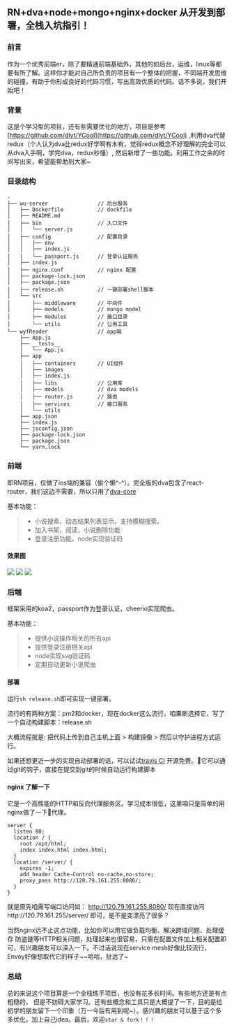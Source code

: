 ## RN+dva+node+mongo+nginx+docker 从开发到部署，全栈入坑指引！

### 前言

作为一个优秀前端er，除了要精通前端基础外，其他的如后台，运维，linux等都要有所了解。这样你才能对自己所负责的项目有一个整体的把握，不同端开发思维的碰撞，有助于你形成良好的代码习惯，写出高效优质的代码。话不多说，我们开始吧！

### 背景

这是个学习型的项目，还有些需要优化的地方，项目是参考 [https://github.com/dlyt/YCool](https://github.com/dlyt/YCool) ,利用dva代替redux（个人认为dva比redux好学啊有木有，觉得redux概念不好理解的完全可以从dva入手啊，学完dva，redux秒懂）, 然后新增了一些功能。利用工作之余的时间写出来，希望能帮助到大家~

### 目录结构
```
.
├── wu-server                // 后台服务
│   ├── Dockerfile           // dockfile
│   ├── README.md
│   ├── bin                  // 入口文件
│   │   └── server.js
│   ├── config               // 配置目录
│   │   ├── env
│   │   ├── index.js
│   │   └── passport.js      // 登录认证服务
│   ├── index.js
│   ├── nginx.conf           // nginx 配置
│   ├── package-lock.json
│   ├── package.json
│   ├── release.sh           // 一键部署shell脚本
│   └── src
│       ├── middleware       // 中间件
│       ├── models           // mongo model
│       ├── modules          // 接口目录
│       └── utils            // 公用工具
└── wyfReader                // app端    
    ├── App.js
    ├── __tests__
    │   └── App.js
    ├── app
    │   ├── containers       // UI组件
    │   ├── images
    │   ├── index.js
    │   ├── libs             // 公用库
    │   ├── models           // dva models
    │   ├── router.js        // 路由
    │   ├── services         // 接口服务
    │   └── utils
    ├── app.json
    ├── index.js
    ├── jsconfig.json
    ├── package-lock.json
    ├── package.json
    └── yarn.lock
```
### 前端 

即RN项目，仅做了ios端的兼容（偷个懒^-^）。完全版的dva包含了react-router，我们这边不需要，所以只用了[dva-core](https://github.com/dvajs/dva/tree/master/packages/dva-core)

基本功能：
>* 小说搜索，动态结果列表显示，支持模糊搜索。
>*  加入书架，阅读，小说删除功能
>* 登录注册功能，node实现验证码

#### 效果图
![](http://og1m0yoqf.bkt.clouddn.com/1.gif)
![](http://og1m0yoqf.bkt.clouddn.com/2.gif)
![](http://og1m0yoqf.bkt.clouddn.com/3.gif)

### 后端

框架采用的koa2，passport作为登录认证，cheerio实现爬虫。

基本功能：
>* 提供小说操作相关的所有api
>* 提供登录注册相关api
>* node实现svg验证码
>* 定期自动更新小说爬虫

#### 部署

运行`sh release.sh`即可实现一键部署。

流行的有两种方案：pm2和docker，现在docker这么流行，咱果断选择它，写了一个自动构建脚本：release.sh

大概流程就是: 把代码上传到自己主机上面 > 构建镜像 > 然后以守护进程方式运行。

如果还想更近一步的实现自动部署的话，可以试试[travis CI](https://www.travis-ci.org/) 开源免费。它可以通过git的钩子，直接在提交到git的时候自动运行构建脚本

#### nginx 了解一下


它是一个高性能的HTTP和反向代理服务区。学习成本很低，这里咱只是简单的用nginx做了一下代理。
```
server {
  listen 80;
  location / {
    root /opt/html;
    index index.html index.html;
  }
  location /server/ {
    expires -1;
    add_header Cache-Control no-cache,no-store;
    proxy_pass http://120.79.161.255:8080/;
  }
}
```
就是原先咱需写端口访问如： http://120.79.161.255:8080/ 现在直接访问http://120.79.161.255/server/ 即可，是不是变漂亮了很多？

当然nginx远不止这点功能，比如你可以用它做负载均衡、解决跨域问题、处理缓存 防盗链等HTTP相关问题，处理起来也很容易，只需在配置文件加上相关配置即可，有兴趣朋友可以深入一下。不过话说现在service mesh好像比较流行，Envoy好像想取代它的样子~~哈哈，扯远了~


### 总结

总的来说这个项目算是一个全栈练手项目，也没有花多长时间。有些地方还是有点粗糙的，
但是不妨碍大家学习。还有些概念和工具只是大概提了一下，目的是给初学的朋友留下一个印象（万一今后有用到呢~）。感兴趣的朋友可以基于这个多多优化，加上自己idea。最后，欢迎`star & fork！！！`



